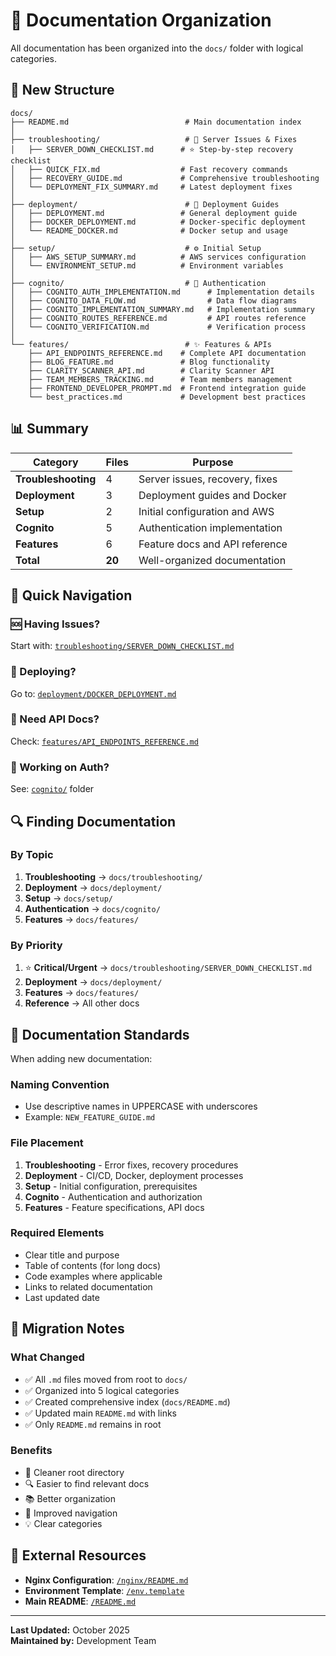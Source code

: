 # 📁 Documentation Organization

All documentation has been organized into the `docs/` folder with logical categories.

## 📂 New Structure

```
docs/
├── README.md                          # Main documentation index
│
├── troubleshooting/                   # 🚨 Server Issues & Fixes
│   ├── SERVER_DOWN_CHECKLIST.md      # ⭐ Step-by-step recovery checklist
│   ├── QUICK_FIX.md                  # Fast recovery commands
│   ├── RECOVERY_GUIDE.md             # Comprehensive troubleshooting
│   └── DEPLOYMENT_FIX_SUMMARY.md     # Latest deployment fixes
│
├── deployment/                        # 🚀 Deployment Guides
│   ├── DEPLOYMENT.md                 # General deployment guide
│   ├── DOCKER_DEPLOYMENT.md          # Docker-specific deployment
│   └── README_DOCKER.md              # Docker setup and usage
│
├── setup/                             # ⚙️ Initial Setup
│   ├── AWS_SETUP_SUMMARY.md          # AWS services configuration
│   └── ENVIRONMENT_SETUP.md          # Environment variables
│
├── cognito/                           # 🔐 Authentication
│   ├── COGNITO_AUTH_IMPLEMENTATION.md      # Implementation details
│   ├── COGNITO_DATA_FLOW.md                # Data flow diagrams
│   ├── COGNITO_IMPLEMENTATION_SUMMARY.md   # Implementation summary
│   ├── COGNITO_ROUTES_REFERENCE.md         # API routes reference
│   └── COGNITO_VERIFICATION.md             # Verification process
│
└── features/                          # ✨ Features & APIs
    ├── API_ENDPOINTS_REFERENCE.md    # Complete API documentation
    ├── BLOG_FEATURE.md               # Blog functionality
    ├── CLARITY_SCANNER_API.md        # Clarity Scanner API
    ├── TEAM_MEMBERS_TRACKING.md      # Team members management
    ├── FRONTEND_DEVELOPER_PROMPT.md  # Frontend integration guide
    └── best_practices.md             # Development best practices
```

## 📊 Summary

| Category            | Files  | Purpose                        |
| ------------------- | ------ | ------------------------------ |
| **Troubleshooting** | 4      | Server issues, recovery, fixes |
| **Deployment**      | 3      | Deployment guides and Docker   |
| **Setup**           | 2      | Initial configuration and AWS  |
| **Cognito**         | 5      | Authentication implementation  |
| **Features**        | 6      | Feature docs and API reference |
| **Total**           | **20** | Well-organized documentation   |

## 🎯 Quick Navigation

### 🆘 Having Issues?

Start with: [`troubleshooting/SERVER_DOWN_CHECKLIST.md`](./troubleshooting/SERVER_DOWN_CHECKLIST.md)

### 🚀 Deploying?

Go to: [`deployment/DOCKER_DEPLOYMENT.md`](./deployment/DOCKER_DEPLOYMENT.md)

### 📖 Need API Docs?

Check: [`features/API_ENDPOINTS_REFERENCE.md`](./features/API_ENDPOINTS_REFERENCE.md)

### 🔐 Working on Auth?

See: [`cognito/`](./cognito/) folder

## 🔍 Finding Documentation

### By Topic

1. **Troubleshooting** → `docs/troubleshooting/`
2. **Deployment** → `docs/deployment/`
3. **Setup** → `docs/setup/`
4. **Authentication** → `docs/cognito/`
5. **Features** → `docs/features/`

### By Priority

1. ⭐ **Critical/Urgent** → `docs/troubleshooting/SERVER_DOWN_CHECKLIST.md`
2. **Deployment** → `docs/deployment/`
3. **Features** → `docs/features/`
4. **Reference** → All other docs

## 📝 Documentation Standards

When adding new documentation:

### Naming Convention

- Use descriptive names in UPPERCASE with underscores
- Example: `NEW_FEATURE_GUIDE.md`

### File Placement

1. **Troubleshooting** - Error fixes, recovery procedures
2. **Deployment** - CI/CD, Docker, deployment processes
3. **Setup** - Initial configuration, prerequisites
4. **Cognito** - Authentication and authorization
5. **Features** - Feature specifications, API docs

### Required Elements

- Clear title and purpose
- Table of contents (for long docs)
- Code examples where applicable
- Links to related documentation
- Last updated date

## 🔄 Migration Notes

### What Changed

- ✅ All `.md` files moved from root to `docs/`
- ✅ Organized into 5 logical categories
- ✅ Created comprehensive index (`docs/README.md`)
- ✅ Updated main `README.md` with links
- ✅ Only `README.md` remains in root

### Benefits

- 📁 Cleaner root directory
- 🔍 Easier to find relevant docs
- 📚 Better organization
- 🚀 Improved navigation
- 💡 Clear categories

## 🔗 External Resources

- **Nginx Configuration**: [`/nginx/README.md`](../nginx/README.md)
- **Environment Template**: [`/env.template`](../env.template)
- **Main README**: [`/README.md`](../README.md)

---

**Last Updated:** October 2025  
**Maintained by:** Development Team
